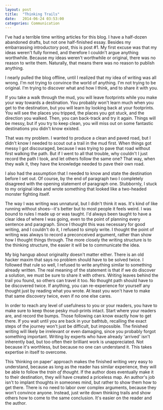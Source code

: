```yaml
---
layout: post
title:  "Thinking Trails"
date:   2014-06-24 03:53:00
categories: Communication
---
```


<p>I've had a terrible time writing articles for this blog. I have a half-dozen abandoned drafts, but not one half-finished essay. Besides my embarrassing introductory post, this is post #1. My first excuse was that my ideas weren't fully formed, and therefore I couldn't argue anything worthwhile. Because my ideas weren't worthwhile or original, there was no reason to write them. Naturally, that means there was no reason to publish anything.</p>

<p>I nearly pulled the blog offline, until I realized that my idea of writing was all wrong. I'm not trying to convince the world of anything. I'm not trying to be original. I'm trying to discover what and how I think, and to share it with you.</p>

<p>If you take a walk through the mud, you will leave footprints while you make your way towards a destination. You probably won't learn much when you get to the destination, but you will learn by looking back at your footprints. You will see the places you tripped, the places you got stuck, and the direction you walked. Then, you can back-track and try it again. Things will be messy, but if you try to keep clean, you will miss out on some fantastic destinations you didn't know existed.</p>

<p>That was my problem. I wanted to produce a clean and paved road, but I didn't know I needed to scout out a trail in the mud first. When things got messy I got discouraged, because I was trying to pave that road without first walking the path. But if I went to all that trouble, why couldn't I just record the path I took, and let others follow the same one? That way, when they walk it, they have the knowledge needed to pave their own road.</p>

<p>I also had the assumption that I needed to know and state the destination before I set out. Of course, by the end of paragraph two I completely disagreed with the opening statement of paragraph one. Stubbornly, I stuck to my original idea and wrote something that looked like a two-headed monster fighting itself.</p>

<p>The way I was writing was unnatural, but I didn't think it was. It's kind of like running without shoes--it's better but to most people it feels weird. I was bound to rules I made up or was taught. I'd always been taught to have a clear idea of where I was going, even to the point of planning every sentence and paragraph. Since I thought this was necessary for good writing, and I couldn't do it, I refused to simply write. I thought the point of writing was always to record a preconceived argument, rather than show how I thought things through. The more closely the writing structure is to the thinking structure, the easier it will be to communicate the idea.</p>

<p>My big hangup about originality doesn't matter either. There is an old hacker maxim that says no problem should have to be solved twice. I followed that rule so well, I refused to write anything similar to something already written. The real meaning of the statement is that if we do discover a solution, we must be sure to share it with others. Writing leaves behind the trail you found, so others can travel it too. No thought path should have to be discovered twice. If anything, you can re-experience for yourself any thought just by reading what you wrote. At least you won't have to make that same discovery twice, even if no one else cares.</p>

<p>In order to reach any level of usefulness to you or your readers, you have to make sure to keep those pesky mud-prints intact. Start where your readers are, and record the bumps. Those following can know exactly how to get there. If you wait until you are back in your bathtub, recalling the exact steps of the journey won't just be difficult, but impossible. The finished writing will likely be irrelevant or even damaging, since you probably forgot something important. Writing by experts who have already 'arrived' isn't inherently bad, but too often their brilliant work is unappreciated. Not because it's worthless, but because no one can understand it. This takes expertise in itself to overcome.</p>

<p>This 'thinking on paper' approach makes the finished writing very easy to understand, because as long as the reader has similar experience, they will be able to follow the <i>train of thought</i>. If the author does eventually make it to their destination, they will have created a priceless map. An author's job isn't to implant thoughts in someones mind, but rather to show them how to get there. There is no need to labor over complex arguments, because they won't convince anyone. Instead, just write down thinking trails and show others how to come to the same conclusion. It's easier on the reader and the author.</p>
